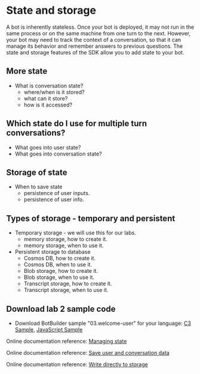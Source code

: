 # State and storage
A bot is inherently stateless. Once your bot is deployed, it may not run in the same process or on the same machine from one turn to the next. However, your bot may need to track the context of a conversation, so that it can manage its behavior and remember answers to previous questions. The state and storage features of the SDK allow you to add state to your bot.

## More state
* What is conversation state? 
  - where/when is it stored?
  - what can it store?
  - how is it accessed?

## Which state do I use for multiple turn conversations?
* What goes into user state?
* What goes into conversation state?

## Storage of state
* When to save state
  - persistence of user inputs.
  - persistence of user info.

## Types of storage - temporary and persistent
* Temporary storage - we will use this for our labs.
  - memory storage, how to create it.
  - memory storage, when to use it.
* Persistent storage to database
  - Cosmos DB, how to create it.
  - Cosmos DB, when to use it. 
  - Blob storage, how to create it.
  - Blob storage, when to use it.
  - Transcript storage, how to create it.
  - Transcript storage, when to use it.
  
 ## Download lab 2 sample code
 * Download BotBuilder sample "03.welcome-user" for your language: [C3 Sample](https://aka.ms/bot-welcome-sample-cs), [JavaScript Sample](https://aka.ms/bot-welcome-sample-js)
 
 Online documentation reference: [Managing state](https://docs.microsoft.com/en-us/azure/bot-service/bot-builder-concept-state?view=azure-bot-service-4.0)
 
Online documentation reference: [Save user and conversation data](https://docs.microsoft.com/en-us/azure/bot-service/bot-builder-howto-v4-state?view=azure-bot-service-4.0&tabs=csharp)

Online documentation reference: [Write directly to storage](https://docs.microsoft.com/en-us/azure/bot-service/bot-builder-howto-v4-storage?view=azure-bot-service-4.0&tabs=csharp)

